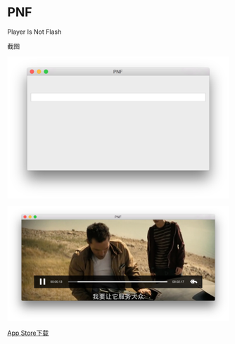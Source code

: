 PNF
===

Player Is Not Flash

截图

![snapshot1](snapshot1.png)

![snapshot2](snapshot2.png)

[App Store下载](https://itunes.apple.com/cn/app/pnf/id1048365277?ls=1&mt=12)
 
